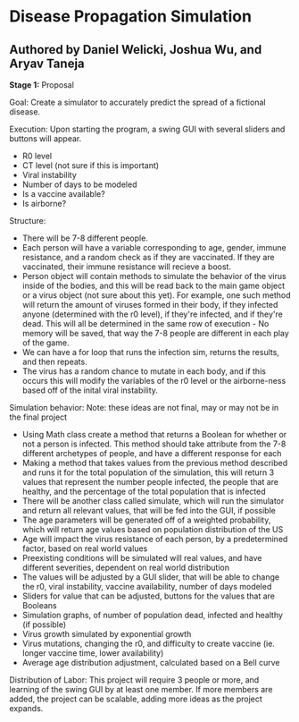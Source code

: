 # Disease Propagation Simulation
## Authored by Daniel Welicki, Joshua Wu, and Aryav Taneja

**Stage 1:**  Proposal

Goal: Create a simulator to accurately predict the spread of a fictional disease.

Execution: Upon starting the program, a swing GUI with several sliders and buttons will appear.
- R0 level
- CT level (not sure if this is important)
- Viral instability 
- Number of days to be modeled
- Is a vaccine available?
- Is airborne?

Structure:
- There will be 7-8 different people.
- Each person will have a variable corresponding to age, gender, immune resistance, and a random check as if they are vaccinated. If they are vaccinated, their immune resistance will recieve a boost.
- Person object will contain methods to simulate the behavior of the virus inside of the bodies, and this will be read back to the main game object or a virus object (not sure about this yet).  For example, one such method will return the amount of viruses formed in their body, if they infected anyone (determined with the r0 level), if they're infected, and if they're dead. This will all be determined in the same row of execution - No memory will be saved, that way the 7-8 people are different in each play of the game. 
- We can have a for loop that runs the infection sim, returns the results, and then repeats.
- The virus has a random chance to mutate in each body, and if this occurs this will modify the variables of the r0 level or the airborne-ness based off of the inital viral instability.

Simulation behavior: 
Note: these ideas are not final, may or may not be in the final project
-	Using Math class create a method that returns a Boolean for whether or not a person is infected. This method should take attribute from the 7-8 different archetypes of people, and have a different response for each
-	Making a method that takes values from the previous method described and runs it for the total population of the simulation, this will return 3 values that represent the number people infected, the people that are healthy, and the percentage of the total population that is infected
-	There will be another class called simulate, which will run the simulator and return all relevant values, that will be fed into the GUI, if possible
-	The age parameters will be generated off of a weighted probability, which will return age values based on population distribution of the US
-	Age will impact the virus resistance of each person, by a predetermined factor, based on real world values
-	Preexisting conditions will be simulated will real values, and have different severities, dependent on real world distribution
- The values will be adjusted by a GUI slider, that will be able to change the r0, viral instability, vaccine availability, number of days modeled
-	Sliders for value that can be adjusted, buttons for the values that are Booleans
-	Simulation graphs, of number of population dead, infected and healthy (if possible)
-	Virus growth simulated by exponential growth
-	Virus mutations, changing the r0, and difficulty to create vaccine (ie. longer vaccine time, lower availability)
-	Average age distribution adjustment, calculated based on a Bell curve

Distribution of Labor:
This project will require 3 people or more, and learning of the swing GUI by at least one member.
If more members are added, the project can be scalable, adding more ideas as the project expands.
